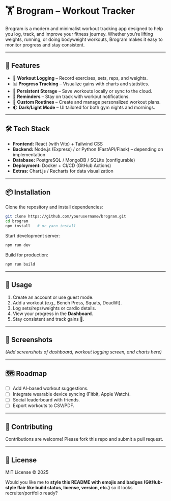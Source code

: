 # 🏋️ Brogram – Workout Tracker

Brogram is a modern and minimalist workout tracking app designed to help you log, track, and improve your fitness journey. Whether you’re lifting weights, running, or doing bodyweight workouts, Brogram makes it easy to monitor progress and stay consistent.

---

## 🚀 Features

* 📅 **Workout Logging** – Record exercises, sets, reps, and weights.
* 📊 **Progress Tracking** – Visualize gains with charts and statistics.
* 💾 **Persistent Storage** – Save workouts locally or sync to the cloud.
* 🔔 **Reminders** – Stay on track with workout notifications.
* 🎯 **Custom Routines** – Create and manage personalized workout plans.
* 🌓 **Dark/Light Mode** – UI tailored for both gym nights and mornings.

---

## 🛠️ Tech Stack

* **Frontend:** React (with Vite) + Tailwind CSS
* **Backend:** Node.js (Express) / or Python (FastAPI/Flask) – depending on implementation
* **Database:** PostgreSQL / MongoDB / SQLite (configurable)
* **Deployment:** Docker + CI/CD (GitHub Actions)
* **Extras:** Chart.js / Recharts for data visualization

---

## 📦 Installation

Clone the repository and install dependencies:

```bash
git clone https://github.com/yourusername/brogram.git
cd brogram
npm install   # or yarn install
```

Start development server:

```bash
npm run dev
```

Build for production:

```bash
npm run build
```

---

## 📖 Usage

1. Create an account or use guest mode.
2. Add a workout (e.g., Bench Press, Squats, Deadlift).
3. Log sets/reps/weights or cardio details.
4. View your progress in the **Dashboard**.
5. Stay consistent and track gains 💪.

---

## 📸 Screenshots

*(Add screenshots of dashboard, workout logging screen, and charts here)*

---

## 🗺️ Roadmap

* [ ] Add AI-based workout suggestions.
* [ ] Integrate wearable device syncing (Fitbit, Apple Watch).
* [ ] Social leaderboard with friends.
* [ ] Export workouts to CSV/PDF.

---

## 🤝 Contributing

Contributions are welcome! Please fork this repo and submit a pull request.

---

## 📜 License

MIT License © 2025 

Would you like me to **style this README with emojis and badges (GitHub-style flair like build status, license, version, etc.)** so it looks recruiter/portfolio ready?
